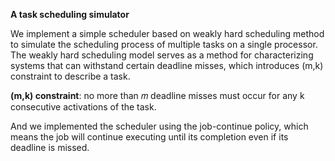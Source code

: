 **A task scheduling simulator**

We implement a simple scheduler based on weakly hard scheduling method to simulate the scheduling process of multiple tasks on a single processor. The weakly hard scheduling model serves as a method for characterizing systems that can withstand certain deadline misses, which introduces (m,k) constraint to describe a task.

**(m,k) constraint**: no more than 𝑚 deadline misses must occur for any k consecutive activations of the task.

And we implemented the scheduler using the job-continue policy, which means the job will continue executing until its completion even if its deadline is missed.

